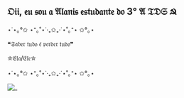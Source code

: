 ## 𝔒𝔦𝔦, 𝔢𝔲 𝔰𝔬𝔲 𝔞 𝔄𝔩𝔞𝔫𝔦𝔰 𝔢𝔰𝔱𝔲𝔡𝔞𝔫𝔱𝔢 𝔡𝔬 3° 𝔄 𝔗𝔇𝔖 ☭

⋆˙⋆｡°✩ ⋆⁺｡˚⋆˙‧₊✩₊‧˙⋆˚｡⁺⋆ ✩°｡⋆

❝𝔖𝔞𝔟𝔢𝔯 𝔱𝔲𝔡𝔬 𝔢́ 𝔭𝔢𝔯𝔡𝔢𝔯 𝔱𝔲𝔡𝔬❞

✮𝔈𝔩𝔞/𝔈𝔩𝔢✮

⋆˙⋆｡°✩ ⋆⁺｡˚⋆˙‧₊✩₊‧˙⋆˚｡⁺⋆ ✩°｡⋆



![_](https://github.com/user-attachments/assets/20998585-5348-4840-bbf6-b84760faf127)
